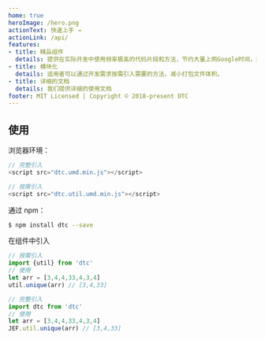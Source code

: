 ```yaml
---
home: true
heroImage: /hero.png
actionText: 快速上手 →
actionLink: /api/
features:
- title: 精品组件
  details: 提供在实际开发中使用频率极高的代码片段和方法，节约大量上网Google时间，提高工作效率。
- title: 模块化
  details: 适用者可以通过开发需求按需引入需要的方法，减小打包文件体积。
- title: 详细的文档
  details: 我们提供详细的使用文档
footer: MIT Licensed | Copyright © 2018-present DTC
---
```


## 使用
浏览器环境：
```js
// 完整引入
<script src="dtc.umd.min.js"></script>
```
```js
// 按需引入
<script src="dtc.util.umd.min.js"></script>
```
通过 npm：
```bash
$ npm install dtc --save
```
在组件中引入
```js
// 按需引入
import {util} from 'dtc'
// 使用
let arr = [3,4,4,33,4,3,4]
util.unique(arr) // [3,4,33]

// 完整引入
import dtc from 'dtc'
// 使用
let arr = [3,4,4,33,4,3,4]
JEF.util.unique(arr) // [3,4,33]
```
